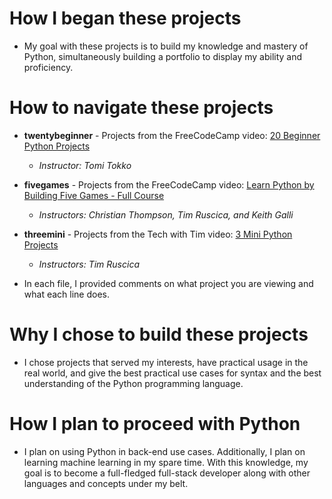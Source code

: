 # How I began these projects

- My goal with these projects is to build my knowledge and mastery of Python, simultaneously building a portfolio to display my ability and proficiency.

# How to navigate these projects
- **twentybeginner** - Projects from the FreeCodeCamp video: [20 Beginner Python Projects](https://www.youtube.com/watch?v=pdy3nh1tn6I)
    - _Instructor: Tomi Tokko_
- **fivegames** - Projects from the FreeCodeCamp video: [Learn Python by Building Five Games - Full Course](https://www.youtube.com/watch?v=XGf2GcyHPhc)
    - _Instructors: Christian Thompson, Tim Ruscica, and Keith Galli_
- **threemini** - Projects from the Tech with Tim video: [3 Mini Python Projects](https://www.youtube.com/watch?v=21FnnGKSRZo)
    - _Instructors: Tim Ruscica_
      
- In each file, I provided comments on what project you are viewing and what each line does.

# Why I chose to build these projects

- I chose projects that served my interests, have practical usage in the real world, and give the best practical use cases for syntax and the best understanding of the Python programming language.

# How I plan to proceed with Python

- I plan on using Python in back-end use cases. Additionally, I plan on learning machine learning in my spare time. With this knowledge, my goal is to become a full-fledged full-stack developer along with other languages and concepts under my belt.
